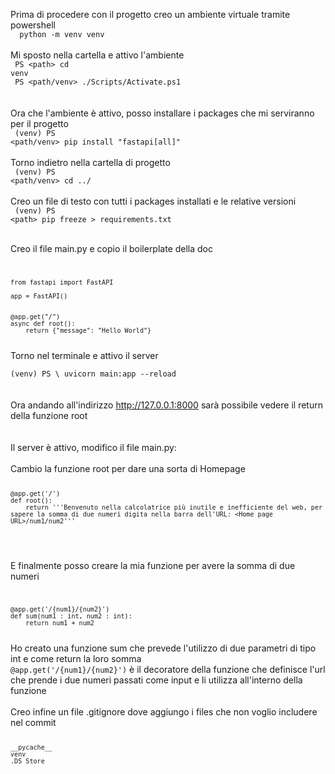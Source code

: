 Prima di procedere con il progetto creo un ambiente virtuale tramite powershell<br>
<code> 
<path> python -m venv venv
</code><br><br>
Mi sposto nella cartella e attivo l'ambiente <br>
<code>
PS \<path> cd venv
</code>
<br>
<code>
PS \<path/venv> ./Scripts/Activate.ps1
</code><br><br>
Ora che l'ambiente è attivo, posso installare i packages che mi serviranno per il progetto <br>
<code>
(venv) PS <path/venv> pip install "fastapi[all]"
</code><br><br>
Torno indietro nella cartella di progetto<br>
<code>
    (venv) PS <path/venv> cd ../ 
</code><br><br>
Creo un file di testo con tutti i packages installati e le relative versioni<br>
<code>
(venv) PS \<path> pip freeze > requirements.txt
</code><br><br>


Creo il file main.py e copio il boilerplate della doc
<code>

    from fastapi import FastAPI

    app = FastAPI()


    @app.get("/")
    async def root():
        return {"message": "Hello World"}

</code>
Torno nel terminale e attivo il server <br>
<code> 
(venv) PS \<path> uvicorn main:app --reload
</code><br><br>
Ora andando all'indirizzo <a href="http://127.0.0.1:8000"> http://127.0.0.1:8000</a> sarà possibile vedere il return della funzione root <br><br><br>
Il server è attivo, modifico il file main.py:<br><br>
Cambio la funzione root per dare una sorta di Homepage
<code>

    @app.get('/')
    def root():
        return '''Benvenuto nella calcolatrice più inutile e inefficiente del web, per sapere la somma di due numeri digita nella barra dell'URL: <Home page URL>/num1/num2'''
</code><br>
E finalmente posso creare la mia funzione per avere la somma di due numeri
<code>

    @app.get('/{num1}/{num2}')
    def sum(num1 : int, num2 : int):
        return num1 + num2

</code>
Ho creato una funzione sum che prevede l'utilizzo di due parametri di tipo int e come return la loro somma <br>
<code>@app.get('/{num1}/{num2}')</code> è il decoratore della funzione che definisce l'url che prende i due numeri passati come input e li utilizza all'interno della funzione<br><br>
Creo infine un file .gitignore dove aggiungo i files che non voglio includere nel commit
<code>
    
    __pycache__
    venv
    .DS_Store

</code>

